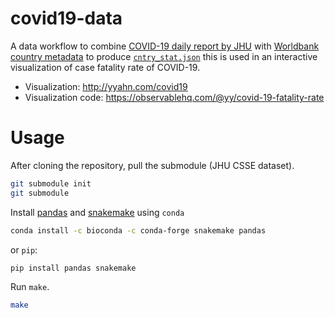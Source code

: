 # covid19-data

A data workflow to combine [COVID-19 daily report by JHU](https://github.com/CSSEGISandData/COVID-19) with [Worldbank country metadata](https://data.worldbank.org/indicator/SP.POP.TOTL) to produce [`cntry_stat.json`](https://github.com/yy/covid19-data/blob/master/cntry_stat.json) this is used in an interactive visualization of case fatality rate of COVID-19.

- Visualization: http://yyahn.com/covid19
- Visualization code: https://observablehq.com/@yy/covid-19-fatality-rate

# Usage

After cloning the repository, pull the submodule (JHU CSSE dataset). 

```sh
git submodule init
git submodule
```

Install [pandas](https://pandas.pydata.org/) and [snakemake](https://snakemake.readthedocs.io/en/stable/) using `conda` 

```sh
conda install -c bioconda -c conda-forge snakemake pandas
```

or `pip`:

```sh
pip install pandas snakemake
```

Run `make`.

```sh
make
```
